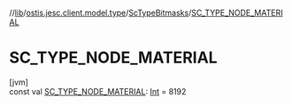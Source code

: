 //[lib](../../../index.md)/[ostis.jesc.client.model.type](../index.md)/[ScTypeBitmasks](index.md)/[SC_TYPE_NODE_MATERIAL](-s-c_-t-y-p-e_-n-o-d-e_-m-a-t-e-r-i-a-l.md)

# SC_TYPE_NODE_MATERIAL

[jvm]\
const val [SC_TYPE_NODE_MATERIAL](-s-c_-t-y-p-e_-n-o-d-e_-m-a-t-e-r-i-a-l.md): [Int](https://kotlinlang.org/api/latest/jvm/stdlib/kotlin/-int/index.html) = 8192
